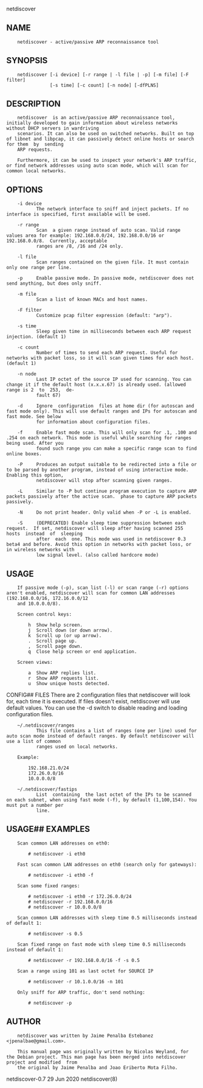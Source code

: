   netdiscover
 
## NAME
        netdiscover - active/passive ARP reconnaissance tool
 
## SYNOPSIS
        netdiscover [-i device] [-r range | -l file | -p] [-m file] [-F filter]
                    [-s time] [-c count] [-n node] [-dfPLNS]
 
## DESCRIPTION
        netdiscover  is an active/passive ARP reconnaissance tool, initially developed to gain information about wireless networks without DHCP servers in wardriving
        scenarios. It can also be used on switched networks. Built on top of libnet and libpcap, it can passively detect online hosts or search for them  by  sending
        ARP requests.
 
        Furthermore, it can be used to inspect your network's ARP traffic, or find network addresses using auto scan mode, which will scan for common local networks.
 
## OPTIONS
        -i device
               The network interface to sniff and inject packets. If no interface is specified, first available will be used.
 
        -r range
               Scan  a given range instead of auto scan. Valid range values area for example: 192.168.0.0/24, 192.168.0.0/16 or 192.168.0.0/8.  Currently, acceptable
               ranges are /8, /16 and /24 only.
 
        -l file
               Scan ranges contained on the given file. It must contain only one range per line.
 
        -p     Enable passive mode. In passive mode, netdiscover does not send anything, but does only sniff.
 
        -m file
               Scan a list of known MACs and host names.
 
        -F filter
               Customize pcap filter expression (default: "arp").
 
        -s time
               Sleep given time in milliseconds between each ARP request injection. (default 1)
 
        -c count
               Number of times to send each ARP request. Useful for networks with packet loss, so it will scan given times for each host. (default 1)
 
        -n node
               Last IP octet of the source IP used for scanning. You can change it if the default host (x.x.x.67) is already used. (allowed range is 2  to  253,  de‐
               fault 67)
 
        -d     Ignore  configuration  files at home dir (for autoscan and fast mode only). This will use default ranges and IPs for autoscan and fast mode. See below
               for information about configuration files.
 
        -f     Enable fast mode scan. This will only scan for .1, .100 and .254 on each network. This mode is useful while searching for ranges being used. After you
               found such range you can make a specific range scan to find online boxes.
 
        -P     Produces an output suitable to be redirected into a file or to be parsed by another program, instead of using interactive mode.  Enabling this option,
               netdiscover will stop after scanning given ranges.
 
        -L     Similar to -P but continue program execution to capture ARP packets passively after the active scan.  phase to capture ARP packets passively.
 
        -N     Do not print header. Only valid when -P or -L is enabled.
 
        -S     (DEPRECATED) Enable sleep time suppression between each request.  If set, netdiscover will sleep after having scanned 255 hosts  instead  of  sleeping
               after  each  one. This mode was used in netdiscover 0.3 beta4 and before. Avoid this option in networks with packet loss, or in wireless networks with
               low signal level. (also called hardcore mode)
 
## USAGE
        If passive mode (-p), scan list (-l) or scan range (-r) options aren't enabled, netdiscover will scan for common LAN addresses (192.168.0.0/16, 172.16.0.0/12
        and 10.0.0.0/8).
 
        Screen control keys:
 
            h  Show help screen.
            j  Scroll down (or down arrow).
            k  Scroll up (or up arrow).
            .  Scroll page up.
            ,  Scroll page down.
            q  Close help screen or end application.
 
        Screen views:
 
            a  Show ARP replies list.
            r  Show ARP requests list.
            u  Show unique hosts detected.
 
 CONFIG## FILES
        There  are  2  configuration files that netdiscover will look for, each time it is executed. If files doesn't exist, netdiscover will use default values. You
        can use the -d switch to disable reading and loading configuration files.
 
        ~/.netdiscover/ranges
               This file contains a list of ranges (one per line) used for auto scan mode instead of default ranges. By default netdiscover will use a list of common
               ranges used on local networks.
 
        Example:
 
            192.168.21.0/24
            172.26.0.0/16
            10.0.0.0/8
 
        ~/.netdiscover/fastips
               List  containing  the last octet of the IPs to be scanned on each subnet, when using fast mode (-f), by default (1,100,154). You must put a number per
               line.
 
## USAGE## EXAMPLES
        Scan common LAN addresses on eth0:
 
            # netdiscover -i eth0
 
        Fast scan common LAN addresses on eth0 (search only for gateways):
 
            # netdiscover -i eth0 -f
 
        Scan some fixed ranges:
 
            # netdiscover -i eth0 -r 172.26.0.0/24
            # netdiscover -r 192.168.0.0/16
            # netdiscover -r 10.0.0.0/8
 
        Scan common LAN addresses with sleep time 0.5 milliseconds instead of default 1:
 
            # netdiscover -s 0.5
 
        Scan fixed range on fast mode with sleep time 0.5 milliseconds instead of default 1:
 
            # netdiscover -r 192.168.0.0/16 -f -s 0.5
 
        Scan a range using 101 as last octet for SOURCE IP
 
            # netdiscover -r 10.1.0.0/16 -n 101
 
        Only sniff for ARP traffic, don't send nothing:
 
            # netdiscover -p
 
## AUTHOR
        netdiscover was written by Jaime Penalba Estebanez <jpenalbae@gmail.com>.
 
        This manual page was originally written by Nicolas Weyland, for the Debian project. This man page has been merged into netdiscover project and modified  from
        the original by Jaime Penalba and Joao Eriberto Mota Filho.
 
 netdiscover-0.7                                                              29 Jun 2020                                                              netdiscover(8)
